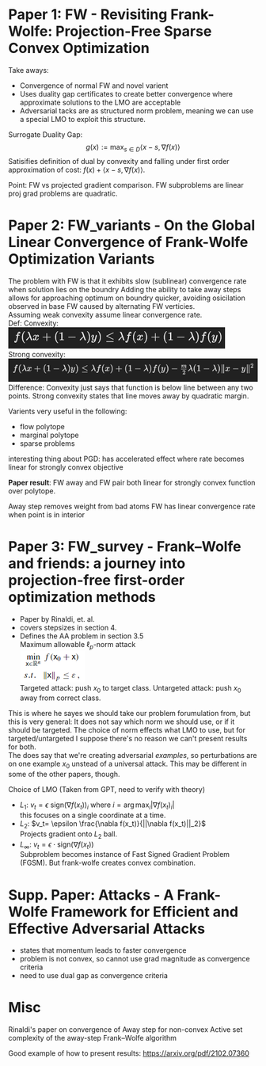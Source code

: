 # Paper 1: FW - Revisiting Frank-Wolfe: Projection-Free Sparse Convex Optimization
Take aways:
- Convergence of normal FW and novel varient
- Uses duality gap certificates to create better convergence where approximate solutions to the LMO are acceptable  
- Adversarial tacks are as structured norm problem, meaning we can use a special LMO to exploit this structure.

Surrogate Duality Gap:
$$g(x):=\max_{s\in D} \langle x - s, \nabla f(x)\rangle$$
Satisifies definition of dual by convexity and falling under first order approximation of cost: $f(x) + \langle x - s, \nabla f(x)\rangle$.  

Point: FW vs projected gradient comparison. FW subproblems are linear proj grad problems are quadratic.

# Paper 2: FW_variants - On the Global Linear Convergence of Frank-Wolfe Optimization Variants
The problem with FW is that it exhibits slow (sublinear) convergence rate when solution lies on the boundry
Adding the ability to take away steps allows for approaching optimum on boundry quicker, avoiding osicilation observed in base FW caused by alternating FW verticies.  
Assuming weak convexity assume linear convergence rate.  
Def:
Convexity:![alt text](image.png)  
Strong convexity: ![alt text](image-1.png)  
Difference: Convexity just says that function is below line between any two points. 
Strong convexity states that line moves away by quadratic margin.

Varients very useful in the following:
- flow polytope
- marginal polytope
- sparse problems

interesting thing about PGD: has accelerated effect where rate becomes linear for strongly convex objective

**Paper result**: FW away and FW pair both linear for strongly convex function over polytope.  

Away step removes weight from bad atoms
FW has linear convergence rate when point is in interior


# Paper 3: FW_survey - Frank–Wolfe and friends: a journey into projection-free first-order optimization methods
- Paper by Rinaldi, et. al.  
- covers stepsizes in section 4.  
- Defines the AA problem in section 3.5  
Maximum allowable $\ell_p$-norm attack  
![alt text](FWV-AAproblem.png)  
Targeted attack: push $x_0$ to target class. Untargeted attack: push $x_0$ away from correct class.

This is where he sayes we should take our problem forumulation from, but this is very general: It does not say which norm we should use, or if it should be targeted. The choice of norm effects what LMO to use, but for targeted/untargeted I suppose there's no reason we can't present results for both.  
The does say that we're creating adversarial *examples*, so perturbations are on one example $x_0$ unstead of a universal attack. This may be different in some of the other papers, though.

Choice of LMO (Taken from GPT, need to verify with theory)  
- $L_1$: $v_t = \epsilon \text{ sign}(\nabla f(x_t))_i$ where $i = \arg \max_i |\nabla f(x_t)_i|$  
this focuses on a single coordinate at a time.
- $L_2$: $v_t= \epsilon \frac{\nabla f(x_t)}{||\nabla f(x_t)||_2}$  
Projects gradient onto $L_2$ ball.
- $L_\infty$: $v_t = \epsilon \cdot \text{sign}(\nabla f(x_t))$  
Subproblem becomes instance of Fast Signed Gradient Problem (FGSM). But frank-wolfe creates convex combination.

# Supp. Paper: Attacks - A Frank-Wolfe Framework for Efficient and Effective Adversarial Attacks
- states that momentum leads to faster convergence
- problem is not convex, so cannot use grad magnitude as convergence criteria
- need to use dual gap as convergence criteria

# Misc
Rinaldi's paper on convergence of Away step for non-convex
Active set complexity of the away-step Frank–Wolfe algorithm

Good example of how to present results: https://arxiv.org/pdf/2102.07360